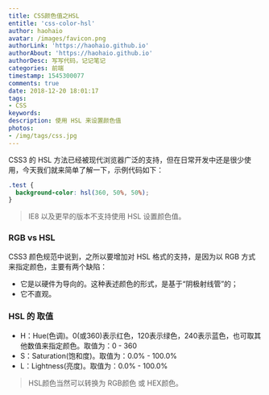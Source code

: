 ```yaml
---
title: CSS颜色值之HSL
entitle: 'css-color-hsl'
author: haohaio
avatar: /images/favicon.png
authorLink: 'https://haohaio.github.io'
authorAbout: 'https://haohaio.github.io'
authorDesc: 写写代码，记记笔记
categories: 前端
timestamp: 1545300077
comments: true
date: 2018-12-20 18:01:17
tags:
- CSS
keywords:
description: 使用 HSL 来设置颜色值
photos:
- /img/tags/css.jpg
---
```


CSS3 的 HSL 方法已经被现代浏览器广泛的支持，但在日常开发中还是很少使用，今天我们就来简单了解一下，示例代码如下：

```css
.test {
  background-color: hsl(360, 50%, 50%);
}
```

> IE8 以及更早的版本不支持使用 HSL 设置颜色值。

### RGB vs HSL

CSS3 颜色规范中说到，之所以要增加对 HSL 格式的支持，是因为以 RGB 方式来指定颜色，主要有两个缺陷：

- 它是以硬件为导向的。这种表述颜色的形式，是基于“阴极射线管”的；
- 它不直观。

### HSL 的 取值

- H：Hue(色调)。0(或360)表示红色，120表示绿色，240表示蓝色，也可取其他数值来指定颜色。取值为：0 - 360
- S：Saturation(饱和度)。取值为：0.0% - 100.0%
- L：Lightness(亮度)。取值为：0.0% - 100.0%
  
> HSL颜色当然可以转换为 RGB颜色 或 HEX颜色。